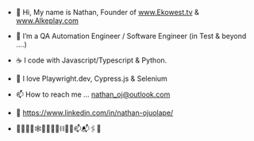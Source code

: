  - 👋 Hi, My name is Nathan, Founder of www.Ekowest.tv & www.Alkeplay.com 
 - 👀 I’m a QA Automation Engineer / Software Engineer (in Test & beyond ....)
 - ☕️ I code with Javascript/Typescript & Python.
 - 🚀 I love Playwright.dev, Cypress.js & Selenium 
 - 📫 How to reach me ... nathan_oj@outlook.com
 - 📎 https://www.linkedin.com/in/nathan-ojuolape/
 
 -  🧮📌📍🤖🕸️🚴🏿‍♂️🚧⛓️⛓️‍💥📫📬🖇️🔗  

<!---
Bodebode/Bodebode is a ✨ special ✨ repository because its `README.md` (this file) appears on your GitHub profile.
You can click the Preview link to take a look at your changes.
--->

